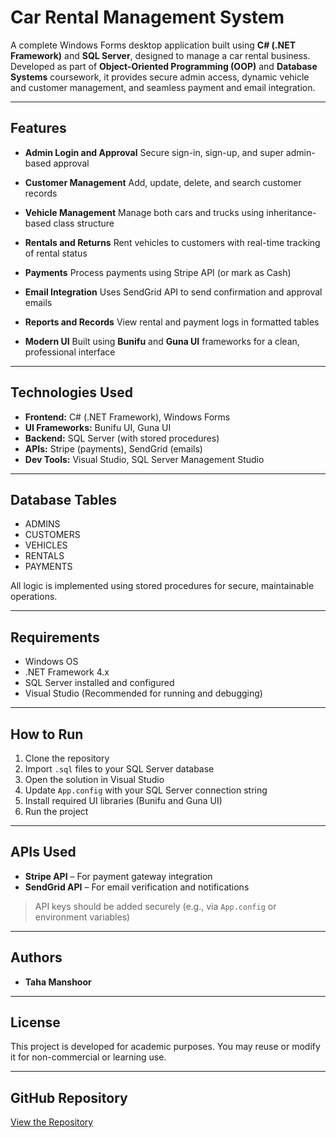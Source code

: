 # Car Rental Management System

A complete Windows Forms desktop application built using **C# (.NET Framework)** and **SQL Server**, designed to manage a car rental business. Developed as part of **Object-Oriented Programming (OOP)** and **Database Systems** coursework, it provides secure admin access, dynamic vehicle and customer management, and seamless payment and email integration.

---

## Features

* **Admin Login and Approval**
  Secure sign-in, sign-up, and super admin-based approval

* **Customer Management**
  Add, update, delete, and search customer records

* **Vehicle Management**
  Manage both cars and trucks using inheritance-based class structure

* **Rentals and Returns**
  Rent vehicles to customers with real-time tracking of rental status

* **Payments**
  Process payments using Stripe API (or mark as Cash)

* **Email Integration**
  Uses SendGrid API to send confirmation and approval emails

* **Reports and Records**
  View rental and payment logs in formatted tables

* **Modern UI**
  Built using **Bunifu** and **Guna UI** frameworks for a clean, professional interface

---

## Technologies Used

* **Frontend:** C# (.NET Framework), Windows Forms
* **UI Frameworks:** Bunifu UI, Guna UI
* **Backend:** SQL Server (with stored procedures)
* **APIs:** Stripe (payments), SendGrid (emails)
* **Dev Tools:** Visual Studio, SQL Server Management Studio

---

## Database Tables

* ADMINS
* CUSTOMERS
* VEHICLES
* RENTALS
* PAYMENTS

All logic is implemented using stored procedures for secure, maintainable operations.

---

## Requirements

* Windows OS
* .NET Framework 4.x
* SQL Server installed and configured
* Visual Studio (Recommended for running and debugging)

---

## How to Run

1. Clone the repository
2. Import `.sql` files to your SQL Server database
3. Open the solution in Visual Studio
4. Update `App.config` with your SQL Server connection string
5. Install required UI libraries (Bunifu and Guna UI)
6. Run the project

---

## APIs Used

* **Stripe API** – For payment gateway integration
* **SendGrid API** – For email verification and notifications

> API keys should be added securely (e.g., via `App.config` or environment variables)

---

## Authors

* **Taha Manshoor**

---

## License

This project is developed for academic purposes. You may reuse or modify it for non-commercial or learning use.

---

## GitHub Repository

[View the Repository](https://github.com/Tahadar7/CarRental.git)
